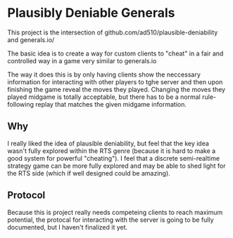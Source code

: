 # Plausibly Deniable Generals

This project is the intersection of github.com/ad510/plausible-deniability and generals.io/

The basic idea is to create a way for custom clients to "cheat" in a fair and controlled way in a game very similar to generals.io

The way it does this is by only having clients show the neccessary information for interacting with other players to tghe server and then upon finishing the game reveal the moves they played. Changing the moves they played midgame is totally acceptable, but there has to be a normal rule-following replay that matches the given midgame information.

## Why

I really liked the idea of plausible deniability, but feel that the key idea wasn't fully explored within the RTS genre (because it is hard to make a good system for powerful "cheating"). I feel that a discrete semi-realtime strategy game can be more fully explored and may be able to shed light for the RTS side (which if well designed could be amazing).

## Protocol

Because this is project really needs competeing clients to reach maximum potential, the protocal for interacting with the server is going to be fully documented, but I haven't finalized it yet.
